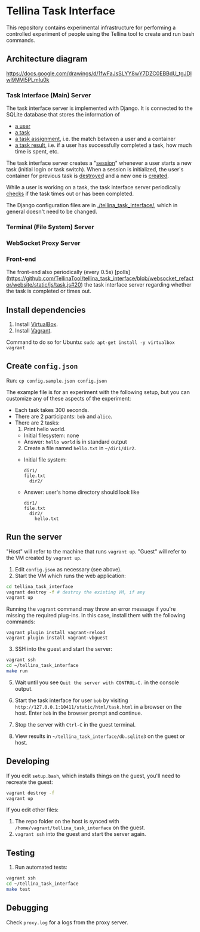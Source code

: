 # Tellina Task Interface

This repository contains experimental infrastructure for performing
a controlled experiment of people using the Tellina tool to create
and run bash commands.

## Architecture diagram

https://docs.google.com/drawings/d/1fwFaJsSLYY8wY7DZC0EBBdU_tgJDlwl9MVl5PLmIu0k

### Task Interface (Main) Server

The task interface server is implemented with Django. It is connected to the SQLite database that stores the information of
* [a user](https://github.com/TellinaTool/tellina_task_interface/blob/websocket_refactor/website/models.py#L459)
* [a task](https://github.com/TellinaTool/tellina_task_interface/blob/websocket_refactor/website/models.py#L114)
* [a task assignment](https://github.com/TellinaTool/tellina_task_interface/blob/websocket_refactor/website/models.py#L208), i.e. the match between a user and a container
* [a task result](https://github.com/TellinaTool/tellina_task_interface/blob/websocket_refactor/website/models.py#L154), i.e. if a user has successfully completed a task, how much time is spent, etc.

The task interface server creates a "[session](https://github.com/TellinaTool/tellina_task_interface/blob/websocket_refactor/website/models.py#L208)" whenever a user starts a new task (initial login or task switch). When a session is initialized, the user's container for previous task is [destroyed](https://github.com/TellinaTool/tellina_task_interface/blob/websocket_refactor/website/models.py#L296) and a new one is [created](https://github.com/TellinaTool/tellina_task_interface/blob/websocket_refactor/website/models.py#L303). 

While a user is working on a task, the task interface server periodically [checks](https://github.com/TellinaTool/tellina_task_interface/blob/2321d22147ad2226bc2fbdcfdc18e969794343ec/website/models.py) if the task times out or has been completed.

The Django configuration files are in [./tellina_task_interface/](https://github.com/TellinaTool/tellina_task_interface/tree/websocket_refactor/tellina_task_interface), which in general doesn't need to be changed.

### Terminal (File System) Server

### WebSocket Proxy Server

### Front-end
The front-end also periodically (every 0.5s) [polls] (https://github.com/TellinaTool/tellina_task_interface/blob/websocket_refactor/website/static/js/task.js#20) the task interface server regarding whether the task is completed or times out.

## Install dependencies

1. Install [VirtualBox](https://www.virtualbox.org/wiki/Downloads).
2. Install [Vagrant](https://www.vagrantup.com/downloads.html).

Command to do so for Ubuntu: `sudo apt-get install -y virtualbox vagrant`

## Create `config.json`

Run: `cp config.sample.json config.json`

The example file is for an experiment with the following setup,
but you can customize any of these aspects of the experiment:

* Each task takes 300 seconds.
* There are 2 participants: `bob` and `alice`.
* There are 2 tasks:
  1. Print hello world.
    * Initial filesystem: none
    * Answer: `hello world` is in standard output
  2. Create a file named `hello.txt` in `~/dir1/dir2`.
    * Initial file system:

       ```
       dir1/
       file.txt
         dir2/
       ```

    * Answer: user's home directory should look like

       ```
       dir1/
       file.txt
         dir2/
           hello.txt
       ```

## Run the server

"Host" will refer to the machine that runs `vagrant up`.
"Guest" will refer to the VM created by `vagrant up`.

1. Edit `config.json` as necessary (see above).
2. Start the VM which runs the web application:

  ```bash
  cd tellina_task_interface
  vagrant destroy -f # destroy the existing VM, if any
  vagrant up
  ```
  Running the `vagrant` command may throw an error message if you're missing the required plug-ins. In this case, install them with the following commands:

  ```
  vagrant plugin install vagrant-reload
  vagrant plugin install vagrant-vbguest
  ```

3. SSH into the guest and start the server:

  ```bash
  vagrant ssh
  cd ~/tellina_task_interface
  make run
  ```

5. Wait until you see `Quit the server with CONTROL-C.` in the console output.

6. Start the task interface for user `bob` by visiting
   `http://127.0.0.1:10411/static/html/task.html` in a browser on the host.
   Enter `bob` in the browser prompt and continue.

7. Stop the server with `Ctrl-C` in the guest terminal.

8. View results in `~/tellina_task_interface/db.sqlite3` on the guest or host.

## Developing

If you edit `setup.bash`, which installs things on the guest, you'll need to
recreate the guest:

```bash
vagrant destroy -f
vagrant up
```

If you edit other files:

1. The repo folder on the host is synced with
   `/home/vagrant/tellina_task_interface` on the guest.
2. `vagrant ssh` into the guest and start the server again.

## Testing

1. Run automated tests:

  ```bash
  vagrant ssh
  cd ~/tellina_task_interface
  make test
  ```

## Debugging

Check `proxy.log` for a logs from the proxy server.
